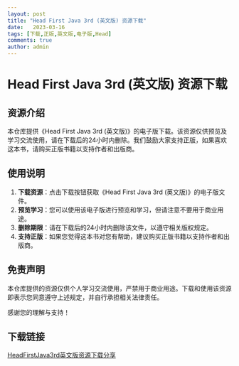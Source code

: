 ```yaml
---
layout: post
title: "Head First Java 3rd (英文版) 资源下载"
date:   2023-03-16
tags: [下载,正版,英文版,电子版,Head]
comments: true
author: admin
---
```

# Head First Java 3rd (英文版) 资源下载

## 资源介绍

本仓库提供《Head First Java 3rd (英文版)》的电子版下载。该资源仅供预览及学习交流使用，请在下载后的24小时内删除。我们鼓励大家支持正版，如果喜欢这本书，请购买正版书籍以支持作者和出版商。

## 使用说明

1. **下载资源**：点击下载按钮获取《Head First Java 3rd (英文版)》的电子版文件。
2. **预览学习**：您可以使用该电子版进行预览和学习，但请注意不要用于商业用途。
3. **删除期限**：请在下载后的24小时内删除该文件，以遵守相关版权规定。
4. **支持正版**：如果您觉得这本书对您有帮助，建议购买正版书籍以支持作者和出版商。

## 免责声明

本仓库提供的资源仅供个人学习交流使用，严禁用于商业用途。下载和使用该资源即表示您同意遵守上述规定，并自行承担相关法律责任。

感谢您的理解与支持！

## 下载链接

[HeadFirstJava3rd英文版资源下载分享](https://pan.quark.cn/s/4f8d162f42bc)